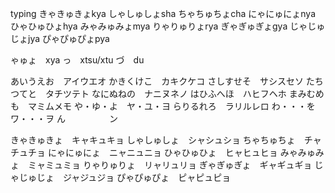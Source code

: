 typing
きゃきゅきょkya
しゃしゅしょsha
ちゃちゅちょcha
にゃにゅにょnya
ひゃひゅひょhya
みゃみゅみょmya
りゃりゅりょrya
ぎゃぎゅぎょgya
じゃじゅじょjya
ぴゃぴゅぴょpya

ゃゅょ　xya
っ　xtsu/xtu
づ　du

あいうえお　アイウエオ
かきくけこ　カキクケコ
さしすせそ　サシスセソ
たちつてと　タチツテト
なにぬねの　ナニヌネノ
はひふへほ　ハヒフヘホ
まみむめも　マミムメモ
や・ゆ・よ　ヤ・ユ・ヨ
らりるれろ　ラリルレロ
わ・・・を　ワ・・・ヲ
ん　　　　　ン

きゃきゅきょ　キャキュキョ
しゃしゅしょ　シャシュショ
ちゃちゅちょ　チャチュチョ
にゃにゅにょ　ニャニュニョ
ひゃひゅひょ　ヒャヒュヒョ
みゃみゅみょ　ミャミュミョ
りゃりゅりょ　リャリュリョ
ぎゃぎゅぎょ　ギャギュギョ
じゃじゅじょ　ジャジュジョ
ぴゃぴゅぴょ　ピャピュピョ

